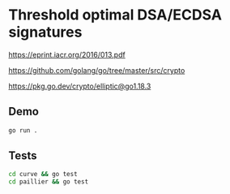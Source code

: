 # Threshold optimal DSA/ECDSA signatures

https://eprint.iacr.org/2016/013.pdf

https://github.com/golang/go/tree/master/src/crypto

https://pkg.go.dev/crypto/elliptic@go1.18.3

## Demo

```bash
go run .
```

## Tests

```bash
cd curve && go test
cd paillier && go test
```
